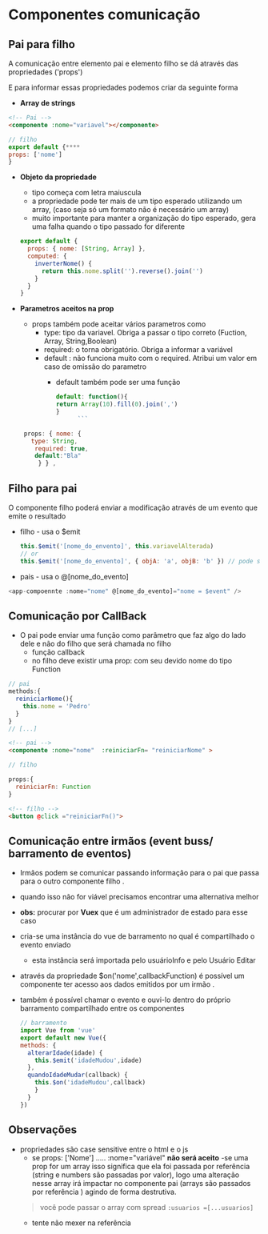 # Componentes comunicação

## Pai para filho

A comunicação entre elemento pai e elemento filho se dá através das propriedades ('props')

E para informar essas propriedades podemos criar da seguinte forma

- **Array de strings**

```html
<!-- Pai -->
<componente :nome="variavel"></componente>
```

```js
// filho
export default {****
props: ['nome']
}
```

- **Objeto da propriedade**

  - tipo começa com letra maiuscula
  - a propriedade pode ter mais de um tipo esperado utilizando um array, (caso seja só um formato não é necessário um array)
  - muito importante para manter a organização do tipo esperado, gera uma falha quando o tipo passado for diferente

  ```js
  export default {
    props: { nome: [String, Array] },
    computed: {
      inverterNome() {
        return this.nome.split('').reverse().join('')
      }
    }
  }
  ```

- **Parametros aceitos na prop**

  - props também pode aceitar vários parametros como
    - type: tipo da variavel. Obriga a passar o tipo correto (Fuction, Array, String,Boolean)
    - required: o torna obrigatório. Obriga a informar a variável
    - default : não funciona muito com o required. Atribui um valor em caso de omissão do parametro
      - default também pode ser uma função

        ````js
        default: function(){
        return Array(10).fill(0).join(',')
        }
              ```
        ````

  ```js
   props: { nome: {
     type: String,
      required: true,
      default:"Bla"
       } } ,

  ```

## Filho para pai

O componente filho poderá enviar a modificação através de um evento que emite o resultado

- filho - usa o \$emit

  ```js
  this.$emit('[nome_do_envento]', this.variavelAlterada)
  // or
  this.$emit('[nome_do_envento]', { objA: 'a', objB: 'b' }) // pode ser um objeto 
  ```

- pais - usa o @[nome_do_evento]

```js
<app-compoennte :nome="nome" @[nome_do_evento]="nome = $event" />

```


## Comunicação por CallBack 
  - O pai pode enviar uma função como parâmetro que faz algo do lado dele e não do filho que será chamada no filho 
    - função callback 
    - no filho deve existir uma prop: com seu devido nome do tipo Function 
  
  ```js 
  // pai 
  methods:{
    reiniciarNome(){
      this.nome = 'Pedro'
    }
  }
  // [...]
  ```
  
  ```html 
  <!-- pai -->
  <componente :nome="nome"  :reiniciarFn= "reiniciarNome" >
  ```

```js
// filho 

props:{
  reiniciarFn: Function 
}

```

```html
<!-- filho -->
<button @click ="reiniciarFn()">

``` 

## Comunicação entre irmãos (event buss/ barramento de eventos)
- Irmãos podem se comunicar passando informação para o pai que passa para o outro componente filho . 
- quando isso não for viável  precisamos encontrar uma alternativa melhor 
 - **obs:** procurar por **Vuex** que é um administrador de estado para esse caso  

- cria-se uma instância do vue de barramento no qual é compartilhado o evento enviado 
  - esta instância será importada pelo usuárioInfo e pelo Usuário Editar
- através da propriedade $on('nome',callbackFunction) é possível um componente ter acesso aos dados emitidos por um irmão .
- também é possível chamar o evento e ouvi-lo dentro  do próprio barramento compartilhado entre os componentes 
  ``` js
  // barramento 
  import Vue from 'vue'
  export default new Vue({
  methods: {
    alterarIdade(idade) {
      this.$emit('idadeMudou',idade)
    },
    quandoIdadeMudar(callback) {
      this.$on('idadeMudou',callback)
      }
    }
  })  
  ```


## Observações

- propriedades são case sensitive entre o html e o js
  - se props: ['Nome'] ..... :nome="variável" **não será aceito**
-se uma prop for um array isso significa que ela foi passada por referência (string e numbers são passadas por valor), logo uma alteração nesse array irá impactar no componente pai (arrays são passados por referência ) agindo de forma destrutiva. 
  > você pode passar o array com spread  `:usuarios =[...usuarios]`
  - tente não mexer na referência 